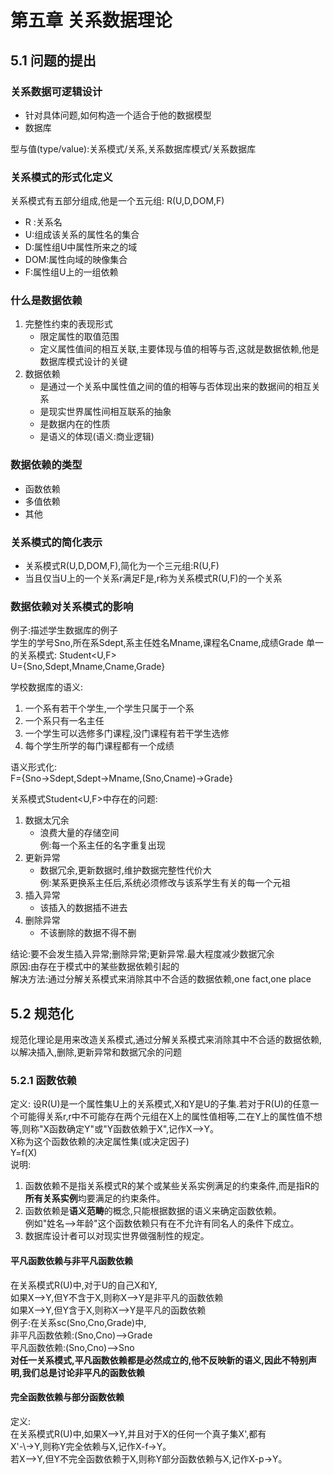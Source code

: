 # 第五章 关系数据理论
## 5.1 问题的提出
### 关系数据可逻辑设计
- 针对具体问题,如何构造一个适合于他的数据模型
- 数据库

型与值(type/value):关系模式/关系,关系数据库模式/关系数据库  

### 关系模式的形式化定义  
关系模式有五部分组成,他是一个五元组:
R(U,D,DOM,F)
- R :关系名
- U:组成该关系的属性名的集合
- D:属性组U中属性所来之的域
- DOM:属性向域的映像集合
- F:属性组U上的一组依赖

### 什么是数据依赖
1. 完整性约束的表现形式
    - 限定属性的取值范围
    - 定义属性值间的相互关联,主要体现与值的相等与否,这就是数据依赖,他是数据库模式设计的关键
2. 数据依赖
    - 是通过一个关系中属性值之间的值的相等与否体现出来的数据间的相互关系
    - 是现实世界属性间相互联系的抽象
    - 是数据内在的性质
    - 是语义的体现(语义:商业逻辑)

### 数据依赖的类型
- 函数依赖
- 多值依赖
- 其他

### 关系模式的简化表示
- 关系模式R(U,D,DOM,F),简化为一个三元组:R(U,F)
- 当且仅当U上的一个关系r满足F是,r称为关系模式R(U,F)的一个关系

### 数据依赖对关系模式的影响
例子:描述学生数据库的例子  
学生的学号Sno,所在系Sdept,系主任姓名Mname,课程名Cname,成绩Grade 
单一的关系模式:  Student<U,F>  
U={Sno,Sdept,Mname,Cname,Grade}  

学校数据库的语义:  
1. 一个系有若干个学生,一个学生只属于一个系
2. 一个系只有一名主任
3. 一个学生可以选修多门课程,没门课程有若干学生选修
4. 每个学生所学的每门课程都有一个成绩

语义形式化:  
F={Sno->Sdept,Sdept->Mname,(Sno,Cname)->Grade}

关系模式Student<U,F>中存在的问题:  
1. 数据太冗余
    - 浪费大量的存储空间  
    例:每一个系主任的名字重复出现
2. 更新异常
    - 数据冗余,更新数据时,维护数据完整性代价大  
    例:某系更换系主任后,系统必须修改与该系学生有关的每一个元祖
3. 插入异常
    - 该插入的数据插不进去
4. 删除异常
    - 不该删除的数据不得不删

结论:要不会发生插入异常;删除异常;更新异常.最大程度减少数据冗余  
原因:由存在于模式中的某些数据依赖引起的  
解决方法:通过分解关系模式来消除其中不合适的数据依赖,one fact,one
place

## 5.2 规范化
规范化理论是用来改造关系模式,通过分解关系模式来消除其中不合适的数据依赖,以解决插入,删除,更新异常和数据冗余的问题
### 5.2.1 函数依赖
定义: 设R(U)是一个属性集U上的关系模式,X和Y是U的子集.若对于R(U)的任意一个可能得关系r,r中不可能存在两个元组在X上的属性值相等,二在Y上的属性值不想等,则称"X函数确定Y"或"Y函数依赖于X",记作X-->Y。  
X称为这个函数依赖的决定属性集(或决定因子)  
Y=f(X)  
说明:  
1. 函数依赖不是指关系模式R的某个或某些关系实例满足的约束条件,而是指R的**所有关系实例**均要满足的约束条件。
2. 函数依赖是**语义范畴**的概念,只能根据数据的语义来确定函数依赖。  
例如"姓名-->年龄"这个函数依赖只有在不允许有同名人的条件下成立。
3. 数据库设计者可以对现实世界做强制性的规定。

#### 平凡函数依赖与非平凡函数依赖  
在关系模式R(U)中,对于U的自己X和Y,  
如果X-->Y,但Y不含于X,则称X-->Y是非平凡的函数依赖  
如果X-->Y,但Y含于X,则称X-->Y是平凡的函数依赖  
例子:在关系sc(Sno,Cno,Grade)中,  
非平凡函数依赖:(Sno,Cno)-->Grade  
平凡函数依赖:(Sno,Cno)-->Sno  
**对任一关系模式,平凡函数依赖都是必然成立的,他不反映新的语义,因此不特别声明,我们总是讨论非平凡的函数依赖**

#### 完全函数依赖与部分函数依赖  
定义:  
在关系模式R(U)中,如果X-->Y,并且对于X的任何一个真子集X',都有  
X'-\\->Y,则称Y完全依赖与X,记作X-f->Y。  
若X-->Y,但Y不完全函数依赖于X,则称Y部分函数依赖与X,记作X-p->Y。


